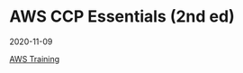 # AWS CCP Essentials (2nd ed)

2020-11-09

[AWS Training](https://www.aws.training/Details/Curriculum?id=27076)

